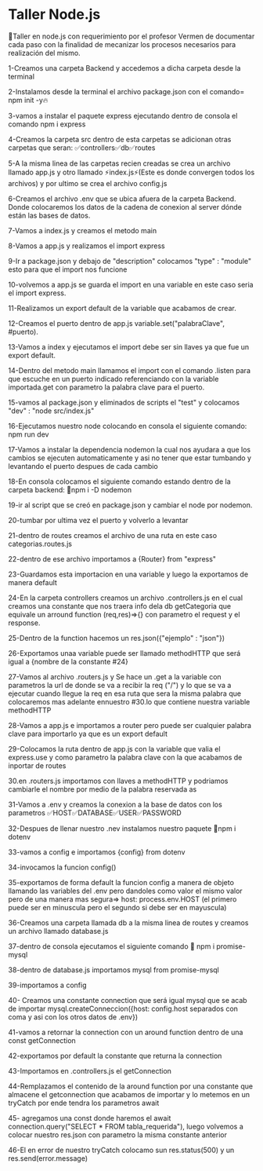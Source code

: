 # Taller Node.js
:memo:Taller en node.js con requerimiento por el profesor Vermen de documentar cada paso con la finalidad de mecanizar los procesos necesarios para realización del mismo.

1-Creamos una carpeta Backend y accedemos a dicha carpeta desde la terminal

2-Instalamos desde la terminal el archivo package.json con el comando= npm init -y:fire:

3-vamos a instalar el paquete express ejecutando dentro de consola el comando npm i express

4-Creamos la carpeta src dentro de esta carpetas se adicionan otras carpetas que seran:            :white_check_mark:controllers:white_check_mark:db:white_check_mark:routes

5-A la misma linea de las carpetas recien creadas se crea un archivo llamado app.js y otro llamado :zap:index.js:zap:(Este es    donde convergen todos los archivos) y por ultimo se crea el archivo config.js

6-Creamos el archivo .env que se ubica afuera de la carpeta Backend. Donde colocaremos los datos de la cadena de conexion al server dónde están las bases de datos.

7-Vamos a index.js y creamos el metodo main

8-Vamos a app.js y realizamos el import express

9-Ir a package.json y debajo de "description" colocamos "type" : "module" esto para que el import nos funcione

10-volvemos a app.js se guarda el import en una variable en este caso seria el import express.

11-Realizamos un export default de la variable que acabamos de crear.

12-Creamos el puerto dentro de app.js variable.set("palabraClave", #puerto).

13-Vamos a index y ejecutamos el import debe ser sin llaves ya que fue un export default.

14-Dentro del metodo main llamamos el import con el comando .listen para que escuche en un puerto indicado referenciando con la variable importada.get con parametro la palabra clave para el puerto.

15-vamos al package.json y eliminados de scripts el "test" y colocamos "dev" : "node src/index.js"

16-Ejecutamos nuestro node colocando en consola el siguiente comando: npm run dev

17-Vamos a instalar la dependencia nodemon la cual nos ayudara a que los cambios se ejecuten automaticamente y asi no tener que estar tumbando y levantando el puerto despues de cada cambio

18-En consola colocamos el siguiente comando estando dentro de la carpeta backend: :pushpin:npm i -D nodemon

19-ir al script que se creó en package.json y cambiar el node por nodemon.

20-tumbar por ultima vez el puerto y volverlo a levantar

21-dentro de routes creamos el archivo de una ruta en este caso categorias.routes.js

22-dentro de ese archivo importamos a {Router} from "express"

23-Guardamos esta importacion en una variable y luego la exportamos de manera default

24-En la carpeta controllers creamos un archivo .controllers.js en el cual creamos una constante que nos traera info dela db getCategoria que equivale un arround function (req,res)=>{} con parametro el request y el response.

25-Dentro de la function hacemos un res.json({"ejemplo" : "json"})

26-Exportamos unaa variable puede ser llamado methodHTTP que será igual a {nombre de la constante #24}

27-Vamos al archivo .routers.js y Se hace un .get a la variable con parametros la url de donde se va a recibir la req ("/") y lo que se va a ejecutar cuando llegue la req en esa ruta que sera la misma palabra que colocaremos mas adelante ennuestro #30.lo que contiene nuestra variable methodHTTP 

28-Vamos a app.js e importamos a router pero puede ser cualquier palabra clave para importarlo ya que es un export default 

29-Colocamos la ruta dentro de app.js con la variable que valia el express.use y como  parametro la palabra clave con la que acabamos de inportar de routes

30.en .routers.js importamos con llaves  a methodHTTP y podriamos cambiarle el nombre por medio de la palabra reservada as

31-Vamos a .env y creamos la conexion a la base de datos con los parametros :white_check_mark:HOST:white_check_mark:DATABASE:white_check_mark:USER:white_check_mark:PASSWORD

32-Despues de llenar nuestro .nev instalamos nuestro paquete :pushpin:npm i dotenv

33-vamos a config e importamos {config} from dotenv

34-invocamos la funcion config()

35-exportamos de forma default la funcion config a manera de objeto llamando las variables del .env pero dandoles como valor el mismo valor pero de una manera mas segura=>   host: process.env.HOST (el primero puede ser en minuscula pero el segundo si debe ser en mayuscula)

36-Creamos una carpeta llamada db a la misma linea de routes y creamos un archivo llamado database.js

37-dentro de consola ejecutamos el siguiente comando :pushpin: npm i promise-mysql

38-dentro de database.js importamos mysql from promise-mysql

39-importamos a config

40- Creamos una constante connection que será igual mysql que se acab de importar mysql.createConneccion({host: config.host separados con coma y asi con los otros datos de .env})

41-vamos a retornar la connection con un around function dentro de una const getConnection

42-exportamos por default la constante que returna la connection

43-Importamos en .controllers.js el getConnection

44-Remplazamos el contenido de la around function por una constante que almacene el getconnection que acabamos de importar y lo metemos en un tryCatch por ende tendra los parametros await

45- agregamos una const donde haremos el await connection.query("SELECT * FROM tabla_requerida"), luego volvemos a colocar nuestro res.json con parametro la misma constante anterior

46-El en error de nuestro tryCatch colocamo sun res.status(500) y un res.send(error.message)





